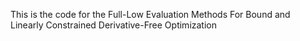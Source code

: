 This is the code for the Full-Low Evaluation Methods For Bound and Linearly Constrained
Derivative-Free Optimization
